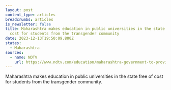 ```yaml
---
layout: post
content_type: articles
breadcrumbs: articles
is_newsletter: false
title: Maharashtra makes education in public universities in the state free of
  cost for students from the transgender community
date: 2023-12-13T19:50:09.800Z
states:
  - Maharashtra
sources:
  - name: NDTV
    url: https://www.ndtv.com/education/maharashtra-government-to-provide-free-education-to-transgender-students-4641342
---
```

Maharashtra makes education in public universities in the state free of cost for students from the transgender community.
